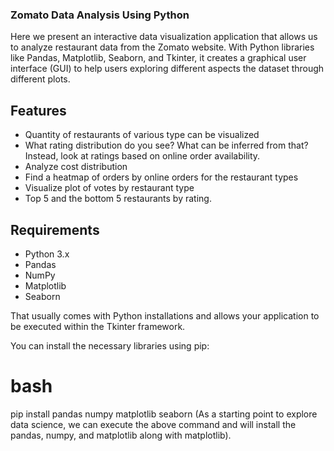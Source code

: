 ### Zomato Data Analysis Using Python

Here we present an interactive data visualization application that allows us to analyze restaurant data from the Zomato website. With Python libraries like Pandas, Matplotlib, Seaborn, and Tkinter, it creates a graphical user interface (GUI) to help users exploring different aspects the dataset through different plots.

## Features

- Quantity of restaurants of various type can be visualized
- What rating distribution do you see? What can be inferred from that?
Instead, look at ratings based on online order availability.
- Analyze cost distribution
- Find a heatmap of orders by online orders for the restaurant types
- Visualize plot of votes by restaurant type
- Top 5 and the bottom 5 restaurants by rating.

## Requirements

- Python 3.x
- Pandas
- NumPy
- Matplotlib
- Seaborn
  
That usually comes with Python installations and allows your application to be executed within the Tkinter framework.

You can install the necessary libraries using pip:

# bash
  pip install pandas numpy matplotlib seaborn
  (As a starting point to explore data science, we can execute the above command and will install the pandas, numpy, and matplotlib along with matplotlib).

